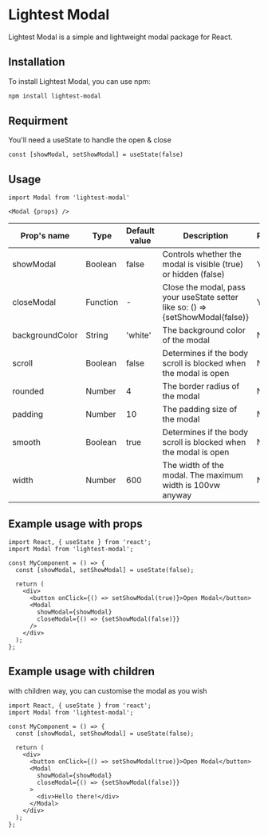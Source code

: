 # Lightest Modal

Lightest Modal is a simple and lightweight modal package for React.

## Installation

To install Lightest Modal, you can use npm:

```bash
npm install lightest-modal
```

## Requirment
You'll need a useState to handle the open & close
```
const [showModal, setShowModal] = useState(false)
```

## Usage

```
import Modal from 'lightest-modal'

<Modal {props} />
```

| Prop's name  | Type | Default value | Description | Required |
| ------------- | ------------- | ------------- | ------------- | ------------- |
| showModal | Boolean | false | Controls whether the modal is visible (true) or hidden (false) | Yes |
| closeModal  | Function  | - | Close the modal, pass your useState setter like so: () => {setShowModal(false)} | Yes |
| backgroundColor  | String | 'white' | The background color of the modal | No |
| scroll  | Boolean | false | Determines if the body scroll is blocked when the modal is open | No |
| rounded  | Number | 4 | The border radius of the modal | No |
| padding  | Number | 10 | The padding size of the modal | No |
| smooth  | Boolean | true | Determines if the body scroll is blocked when the modal is open | No |
| width  | Number | 600 | The width of the modal. The maximum width is 100vw anyway | No |

## Example usage with props

```
import React, { useState } from 'react';
import Modal from 'lightest-modal';

const MyComponent = () => {
  const [showModal, setShowModal] = useState(false);

  return (
    <div>
      <button onClick={() => setShowModal(true)}>Open Modal</button>
      <Modal
        showModal={showModal}
        closeModal={() => {setShowModal(false)}}
      />
    </div>
  );
};

```

## Example usage with children
with children way, you can customise the modal as you wish

```
import React, { useState } from 'react';
import Modal from 'lightest-modal';

const MyComponent = () => {
  const [showModal, setShowModal] = useState(false);

  return (
    <div>
      <button onClick={() => setShowModal(true)}>Open Modal</button>
      <Modal
        showModal={showModal}
        closeModal={() => {setShowModal(false)}}
      >
        <div>Hello there!</div>
      </Modal>
    </div>
  );
};

```
